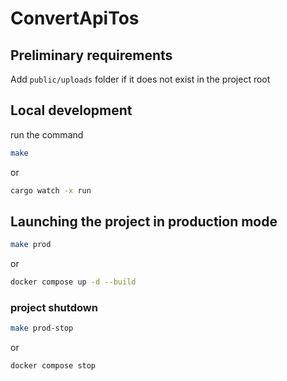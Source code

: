 # ConvertApiTos

## Preliminary requirements

Add `public/uploads` folder if it does not exist in the project root

## Local development

run the command

```bash
make
```

or

```bash
cargo watch -x run
```

## Launching the project in production mode

```bash
make prod
```

or

```bash
docker compose up -d --build
```

### project shutdown

```bash
make prod-stop
```

or

```bash
docker compose stop
```